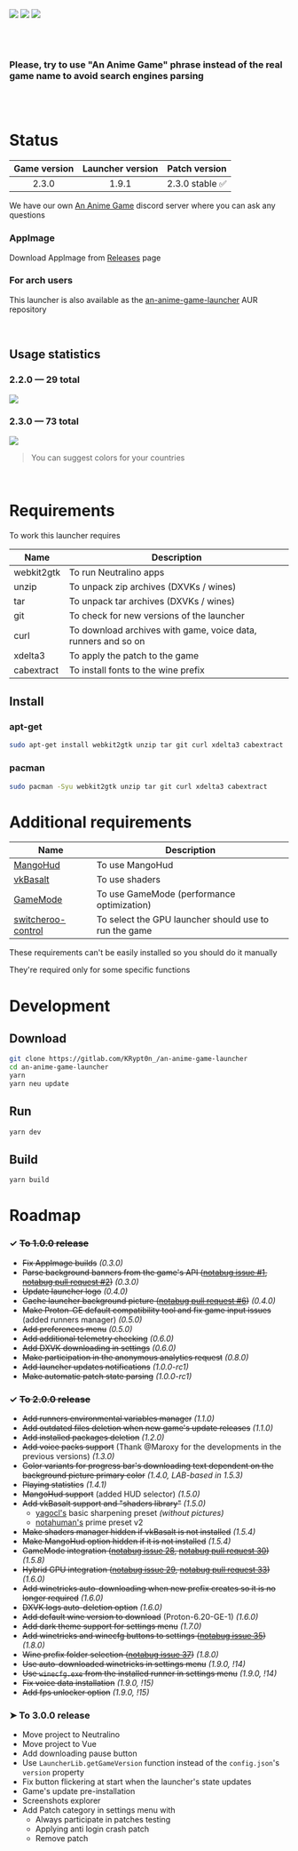 <img src="repository-pics/logo.jpg">

<img src="repository-pics/launcher-main.png">

<img src="repository-pics/launcher-settings.png">

<br><br>

### Please, try to use "An Anime Game" phrase instead of the real game name to avoid search engines parsing

<br><br>

# Status

| Game version | Launcher version | Patch version |
| :---: | :---: | :---: |
| 2.3.0 | 1.9.1 | 2.3.0 stable ✅ |

We have our own [An Anime Game](https://discord.gg/ck37X6UWBp) discord server where you can ask any questions

### AppImage

Download AppImage from [Releases](https://gitlab.com/KRypt0n_/an-anime-game-launcher/-/releases) page

### For arch users

This launcher is also available as the [an-anime-game-launcher](https://aur.archlinux.org/packages/an-anime-game-launcher) AUR repository

<br>

## Usage statistics

### 2.2.0 — 29 total

<img src="repository-pics/stats/2.2.0.png">

### 2.3.0 — 73 total

<img src="repository-pics/stats/2.3.0.png">

> You can suggest colors for your countries

<br>

# Requirements

To work this launcher requires

| Name | Description |
| --- | --- |
| webkit2gtk | To run Neutralino apps |
| unzip | To unpack zip archives (DXVKs / wines) |
| tar | To unpack tar archives (DXVKs / wines) |
| git | To check for new versions of the launcher |
| curl | To download archives with game, voice data, runners and so on |
| xdelta3 | To apply the patch to the game |
| cabextract | To install fonts to the wine prefix |

## Install

### apt-get

```sh
sudo apt-get install webkit2gtk unzip tar git curl xdelta3 cabextract
```

### pacman

```sh
sudo pacman -Syu webkit2gtk unzip tar git curl xdelta3 cabextract
```

# Additional requirements

| Name | Description |
| --- | --- |
| [MangoHud](https://github.com/flightlessmango/MangoHud) | To use MangoHud |
| [vkBasalt](https://github.com/DadSchoorse/vkBasalt) | To use shaders |
| [GameMode](https://github.com/FeralInteractive/gamemode) | To use GameMode (performance optimization) |
| [switcheroo-control](https://gitlab.freedesktop.org/hadess/switcheroo-control/) | To select the GPU launcher should use to run the game |

These requirements can't be easily installed so you should do it manually

They're required only for some specific functions

# Development

## Download

```sh
git clone https://gitlab.com/KRypt0n_/an-anime-game-launcher
cd an-anime-game-launcher
yarn
yarn neu update
```

## Run

```sh
yarn dev
```

## Build

```sh
yarn build
```

# Roadmap

### ✓ <s>To 1.0.0 release</s>

* <s>Fix AppImage builds</s> *(0.3.0)*
* <s>Parse background banners from the game's API ([notabug issue #1](https://notabug.org/nobody/an-anime-game-launcher/issues/1), [notabug pull request #2](https://notabug.org/nobody/an-anime-game-launcher/pulls/2))</s> *(0.3.0)*
* <s>Update launcher logo</s> *(0.4.0)*
* <s>Cache launcher background picture ([notabug pull request #6](https://notabug.org/nobody/an-anime-game-launcher/pulls/6))</s> *(0.4.0)*
* <s>Make Proton-GE default compatibility tool and fix game input issues</s> (added runners manager) *(0.5.0)*
* <s>Add preferences menu</s> *(0.5.0)*
* <s>Add additional telemetry checking</s> *(0.6.0)*
* <s>Add DXVK downloading in settings</s> *(0.6.0)*
* <s>Make participation in the anonymous analytics request</s> *(0.8.0)*
* <s>Add launcher updates notifications</s> *(1.0.0-rc1)*
* <s>Make automatic patch state parsing</s> *(1.0.0-rc1)*

### ✓ <s>To 2.0.0 release</s>

* <s>Add runners environmental variables manager</s> *(1.1.0)*
* <s>Add outdated files deletion when new game's update releases</s> *(1.1.0)*
* <s>Add installed packages deletion</s> *(1.2.0)*
* <s>Add voice packs support</s> (Thank @Maroxy for the developments in the previous versions) *(1.3.0)*
* <s>Color variants for progress bar's downloading text dependent on the background picture primary color</s> *(1.4.0, LAB-based in 1.5.3)*
* <s>Playing statistics</s> *(1.4.1)*
* <s>MangoHud support</s> (added HUD selector) *(1.5.0)*
* <s>Add vkBasalt support and "shaders library"</s> *(1.5.0)*
  - [yagocl's](https://notabug.org/Krock/GI-on-Linux/src/master/static/vkBasalt_yagocl.conf) basic sharpening preset *(without pictures)*
  - [notahuman's](https://notabug.org/Krock/GI-on-Linux/src/master/static/vkBasalt_notahuman.conf) prime preset v2
* <s>Make shaders manager hidden if vkBasalt is not installed</s> *(1.5.4)*
* <s>Make MangoHud option hidden if it is not installed</s> *(1.5.4)*
* <s>GameMode integration ([notabug issue 28](https://notabug.org/nobody/an-anime-game-launcher/issues/28), [notabug pull request 30](https://notabug.org/nobody/an-anime-game-launcher/pulls/30))</s> *(1.5.8)*
* <s>Hybrid GPU integration ([notabug issue 29](https://notabug.org/nobody/an-anime-game-launcher/issues/29), [notabug pull request 33](https://notabug.org/nobody/an-anime-game-launcher/pulls/33))</s> *(1.6.0)*
* <s>Add winetricks auto-downloading when new prefix creates so it is no longer required</s> *(1.6.0)*
* <s>DXVK logs auto-deletion option</s> *(1.6.0)*
* <s>Add default wine version to download</s> (Proton-6.20-GE-1) *(1.6.0)*
* <s>Add dark theme support for settings menu</s> *(1.7.0)*
* <s>Add winetricks and winecfg buttons to settings ([notabug issue 35](https://notabug.org/nobody/an-anime-game-launcher/issues/35))</s> *(1.8.0)*
* <s>Wine prefix folder selection ([notabug issue 37](https://notabug.org/nobody/an-anime-game-launcher/issues/37))</s> *(1.8.0)*
* <s>Use auto-downloaded winetricks in settings menu</s> *(1.9.0, !14)*
* <s>Use `winecfg.exe` from the installed runner in settings menu</s> *(1.9.0, !14)*
* <s>Fix voice data installation</s> *(1.9.0, !15)*
* <s>Add fps unlocker option</s> *(1.9.0, !15)*

### ➤ To 3.0.0 release

* Move project to Neutralino
* Move project to Vue
* Add downloading pause button
* Use `LauncherLib.getGameVersion` function instead of the `config.json`'s `version` property
* Fix button flickering at start when the launcher's state updates
* Game's update pre-installation
* Screenshots explorer
* Add Patch category in settings menu with
  - Always participate in patches testing
  - Applying anti login crash patch
  - Remove patch
